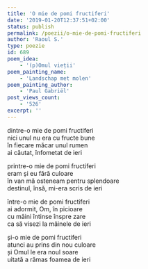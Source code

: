 ```yaml
---
title: 'O mie de pomi fructiferi'
date: '2019-01-20T12:37:51+02:00'
status: publish
permalink: /poezii/o-mie-de-pomi-fructiferi
author: 'Raoul S.'
type: poezie
id: 689
poem_idea:
    - '(p)Omul vieții'
poem_painting_name:
    - 'Landschap met molen'
poem_painting_author:
    - 'Paul Gabriël'
post_views_count:
    - '526'
excerpt: ''
---
```

dintre-o mie de pomi fructiferi  
nici unul nu era cu fructe bune  
în fiecare măcar unul rumen  
ai căutat, înfometat de ieri

printre-o mie de pomi fructiferi  
eram și eu fără culoare  
în van mă osteneam pentru splendoare  
destinul, însă, mi-era scris de ieri

între-o mie de pomi fructiferi  
ai adormit, Om, în picioare  
cu mâini întinse înspre zare  
ca să visezi la mâinele de ieri

și-o mie de pomi fructiferi  
atunci au prins din nou culoare  
și Omul le era noul soare  
uitată a rămas foamea de ieri